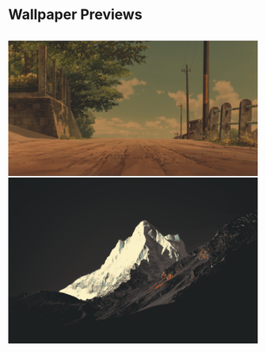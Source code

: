 # Wallpaper Previews

<img src="Kita.png" alt=""/>
<img src="gruv.png" alt=""/>
<img src="mountaingruvblur.png" alt=""/>
